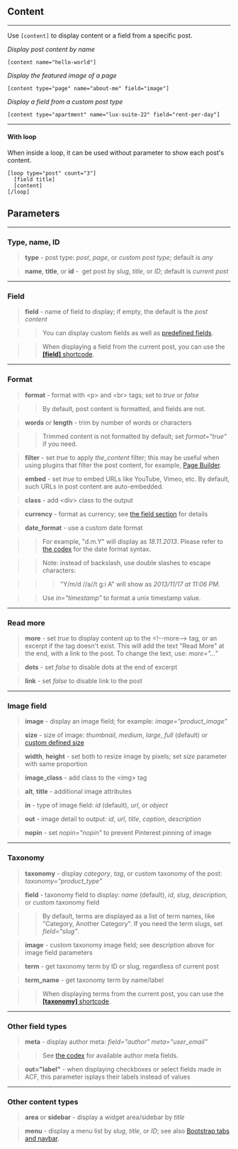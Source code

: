 
## Content
---

Use `[content]` to display content or a field from a specific post.

*Display post content by name*

~~~
[content name="hello-world"]
~~~

*Display the featured image of a page*

~~~
[content type="page" name="about-me" field="image"]
~~~

*Display a field from a custom post type*

~~~
[content type="apartment" name="lux-suite-22" field="rent-per-day"]
~~~

---

#### With loop

When inside a loop, it can be used without parameter to show each post's content.

~~~
[loop type="post" count="3"]
  [field title]
  [content]
[/loop]
~~~


## Parameters

---

### Type, name, ID

> **type** - post type: *post*, *page*, or *custom post type*; default is *any*

> **name**, **title**, or **id** -  get post by *slug*, *title*, or *ID*; default is *current post*

---

### Field

> **field** - name of field to display; if empty, the default is the *post content*

>> You can display custom fields as well as [predefined fields](options-general.php?page=ccs_reference&tab=field#predefined-fields).

>> When displaying a field from the current post, you can use the [**[field]** shortcode](options-general.php?page=ccs_reference&tab=field).

---

### Format

> **format** - format with &lt;p&gt; and &lt;br&gt; tags; set to *true* or *false*

>> By default, post content is formatted, and fields are not.

> **words** or **length** - trim by number of words or characters

>> Trimmed content is not formatted by default; set *format="true"* if you need.

> **filter** - set *true* to apply *the_content* filter; this may be useful when using plugins that filter the post content, for example, [Page Builder](https://wordpress.org/plugins/siteorigin-panels).

> **embed** - set *true* to embed URLs like YouTube, Vimeo, etc. By default, such URLs in post content are auto-embedded.

> **class** - add &lt;div&gt; class to the output

> **currency** - format as currency; see [the field section](options-general.php?page=ccs_reference&tab=field#currency) for details

> **date_format** - use a custom date format
  
>> For example, "d.m.Y" will display as *18.11.2013*. Please refer to [the codex](http://codex.wordpress.org/Formatting_Date_and_Time) for the date format syntax.

>> Note: instead of backslash, use double slashes to escape characters:

>>> "Y/m/d //a//t g:i A" will show as *2013/11/17 at 11:06 PM*.

>> Use *in="timestamp"* to format a unix timestamp value.

---

### Read more

> **more** - set *true* to display content up to the &lt;!--more--&gt; tag, or an excerpt if the tag doesn't exist. This will add the text "Read More" at the end, with a link to the post. To change the text, use: *more="..."*

> **dots** - set *false* to disable dots at the end of excerpt

> **link** - set *false* to disable link to the post


---

### Image field

> **image** - display an image field; for example: *image="product_image"*

> **size** - size of image: *thumbnail*, *medium*, *large*, *full* (default) or [custom defined size](http://codex.wordpress.org/Function_Reference/add_image_size)

> **width**, **height** - set both to resize image by pixels; set *size* parameter with same proportion

> **image_class** - add class to the &lt;img&gt; tag

> **alt**, **title** - additional image attributes

> **in** - type of image field: *id* (default), *url*, or *object*

> **out** - image detail to output: *id*, *url*, *title*, *caption*, *description*

> **nopin** - set *nopin="nopin"* to prevent Pinterest pinning of image


---

### Taxonomy

> **taxonomy** - display *category*, *tag*, or custom taxonomy of the post: *taxonomy="product_type"*

> **field** - taxonomy field to display: *name* (default), *id*, *slug*, *description*, or custom taxonomy field

>> By default, terms are displayed as a list of term names, like "Category, Another Category". If you need the term slugs, set *field="slug"*.

> **image** - custom taxonomy image field; see description above for image field parameters

> **term** - get taxonomy term by ID or slug, regardless of current post

> **term_name** - get taxonomy term by name/label

>> When displaying terms from the current post, you can use the [**[taxonomy]** shortcode](options-general.php?page=ccs_reference&tab=taxonomy).


---

### Other field types

> **meta** - display author meta: *field="author" meta="user_email"*

>> See [the codex](http://codex.wordpress.org/Function_Reference/get_the_author_meta) for available author meta fields.

> **out="label"** - when displaying checkboxes or select fields made in ACF, this parameter isplays their labels instead of values


---

### Other content types

> **area** or **sidebar** - display a widget area/sidebar by *title*

> **menu** - display a menu list by *slug*, *title*, or *ID*; see also [Bootstrap tabs and navbar](options-general.php?page=ccs_reference&tab=bootstrap).

